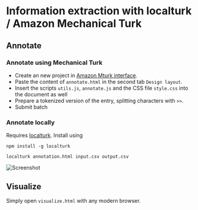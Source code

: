 # Information extraction with localturk / Amazon Mechanical Turk

## Annotate

### Annotate using Mechanical Turk

- Create an new project in [Amazon Mturk interface](https://requester.mturk.com/create/projects/new).
- Paste the content of `annotate.html` in the second tab `Design layout`.
- Insert the scripts `utils.js`, `annotate.js` and the CSS file `style.css` into the document as well
- Prepare a tokenized version of the entry, splitting characters with `>>`.
- Submit batch

### Annotate locally

Requires [localturk](https://github.com/danvk/localturk). Install using

```
npm install -g localturk
```

```
localturk annotation.html input.csv output.csv
```

![Screenshot](https://raw.githubusercontent.com/Varal7/ieturk/master/tagging.gif)

## Visualize

Simply open `visualize.html` with any modern browser.
